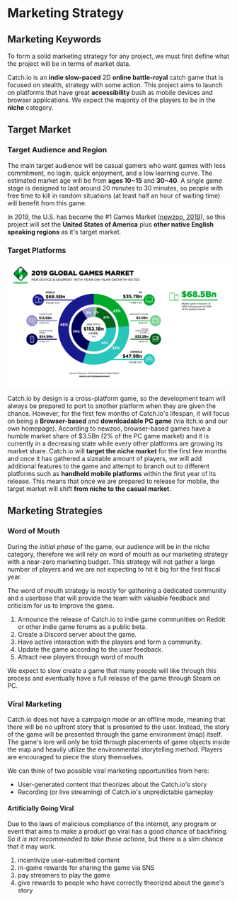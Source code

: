 # Marketing Strategy

## Marketing Keywords

To form a solid marketing strategy for any project, we must first define what the project will be in terms of market data.

Catch.io is an **indie slow-paced** 2D **online battle-royal** catch game that is focused on stealth, strategy with some action. This project aims to launch on platforms that have great **accessibility** bush as mobile devices and browser applications. We expect the majority of the players to be in the **niche** category.

## Target Market

### Target Audience and Region

The main target audience will be casual gamers who want games with less commitment, no login, quick enjoyment, and a low learning curve. The estimated market age will be from **ages 10~15** and **30~40**. A single game stage is designed to last around 20 minutes to 30 minutes, so people with free time to kill in random situations \(at least half an hour of waiting time\) will benefit from this game.

In 2019, the U.S. has become the \#1 Games Market \([newzoo, 2019](https://newzoo.com/insights/articles/the-global-games-market-will-generate-152-1-billion-in-2019-as-the-u-s-overtakes-china-as-the-biggest-market/)\), so this project will set the **United States of America** plus **other native English speaking regions** as it's target market.

### Target Platforms

![](.gitbook/assets/newzoo-2019-global-games-market-per-segment.png)

Catch.io by design is a cross-platform game, so the development team will always be prepared to port to another platform when they are given the chance. However, for the first few months of Catch.io's lifespan, it will focus on being a **Browser-based** and **downloadable PC game** \(via itch.io and our own homepage\). According to newzoo, browser-based games have a humble market share of $3.5Bn \(2% of the PC game market\) and it is currently in a decreasing state while every other platforms are growing its market share. Catch.io will **target the niche market** for the first few months and once it has gathered a sizeable amount of players, we will add additional features to the game and attempt to branch out to different platforms such as **handheld mobile platforms** within the first year of its release. This means that once we are prepared to release for mobile, the target market will shift **from niche to the casual market**.

## Marketing Strategies

### Word of Mouth

During the _initial phase_ of the game, our audience will be in the niche category, therefore we will rely on word of mouth as our marketing strategy with a near-zero marketing budget. This strategy will not gather a large number of players and we are not expecting to hit it big for the first fiscal year.

The word of mouth strategy is mostly for gathering a dedicated community and a userbase that will provide the team with valuable feedback and criticism for us to improve the game.

1. Announce the release of Catch.io to indie game communities on Reddit or other indie game forums as a public beta.
2. Create a Discord server about the game.
3. Have active interaction with the players and form a community.
4. Update the game according to the user feedback.
5. Attract new players through word of mouth

We expect to slow create a game that many people will like through this process and eventually have a full release of the game through Steam on PC.

### Viral Marketing

Catch.io does not have a campaign mode or an offline mode, meaning that there will be no upfront story that is presented to the user. Instead, the story of the game will be presented through the game environment \(map\) itself. The game's lore will only be told through placements of game objects inside the map and heavily utilize the environmental storytelling method. Players are encouraged to piece the story themselves.

We can think of two possible viral marketing opportunities from here:

* User-generated content that theorizes about the Catch.io's story
* Recording \(or live streaming\) of Catch.io's unpredictable gameplay

#### Artificially Going Viral

Due to the laws of malicious compliance of the internet, any program or event that aims to make a product go viral has a good chance of backfiring. So _it is not recommended to take these actions_, but there is a slim chance that it may work.

1. incentivize user-submitted content
2. in-game rewards for sharing the game via SNS
3. pay streamers to play the game
4. give rewards to people who have correctly theorized about the game's story




